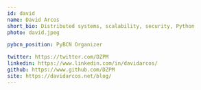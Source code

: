 ```yaml
---
id: david
name: David Arcos
short_bio: Distributed systems, scalability, security, Python
photo: david.jpeg

pybcn_position: PyBCN Organizer

twitter: https://twitter.com/DZPM
linkedin: https://www.linkedin.com/in/davidarcos/
github: https://www.github.com/DZPM
site: https://davidarcos.net/blog/
---
```

